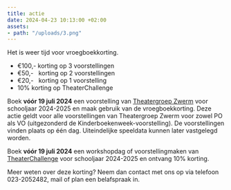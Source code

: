 ```yaml
---
title: actie
date: 2024-04-23 10:13:00 +02:00
assets:
- path: "/uploads/3.png"
---
```


Het is weer tijd voor vroegboekkorting. 

* €100,- korting op 3 voorstellingen 
* €50,-   korting op 2 voorstellingen
* €20,-   korting op 1 voorstelling 
* 10% korting op TheaterChallenge

Boek **vóór 19 juli 2024** een voorstelling van [Theatergroep Zwerm](https://www.opde1sterij.nl/theatergroep-zwerm/) voor schooljaar 2024-2025 en maak gebruik van de vroegboekkorting. Deze actie geldt voor alle voorstellingen van Theatergroep Zwerm voor zowel PO als VO (uitgezonderd de Kinderboekenweek-voorstelling). De voorstellingen vinden plaats op één dag. Uiteindelijke speeldata kunnen later vastgelegd worden. 

Boek **vóór 19 juli 2024** een workshopdag of voorstellingmaken van [TheaterChallenge](https://www.opde1sterij.nl/theaterchallenge/) voor schooljaar 2024-2025 en ontvang 10% korting.

Meer weten over deze korting? Neem dan contact met ons op via telefoon 023-2052482, mail of plan een belafspraak in.